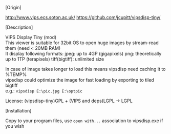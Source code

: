 [Origin]

http://www.vips.ecs.soton.ac.uk/
https://github.com/jcupitt/vipsdisp-tiny/


[Description]

VIPS Display Tiny (mod)  
This viewer is suitable for 32bit OS to open huge images by stream-read them (need < 20MB RAM)  
It display following formats:
jpeg: up to 4GP (gigapixels)
png: theoretically up to 1TP (terapixels)
tiff(bigtiff): unlimited size

In case of image takes longer to load this means vipsdisp need caching it to %TEMP%  
vipsdisp could optimize the image for fast loading by exporting to tiled bigtiff  
e.g.: `vipsdisp E:\pic.jpg E:\optpic`  

License: (vipsdisp-tiny)GPL + (VIPS and deps)LGPL -> LGPL



[Installation]

Copy to your program files, use `open with...` association to vipsdisp.exe if you wish
